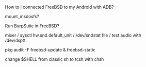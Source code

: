 How to I connected FreeBSD to my Android with ADB?

mount_msdosfs?

Run BurpSuite in FreeBSD?

mixer / sysctl hw.snd.default_unit / /dev/sndstat file / test audio with /dev/dspX

pkg audit -F
freebsd-update & freebsd-static

change $SHELL from classic sh to tcsh with chsh
